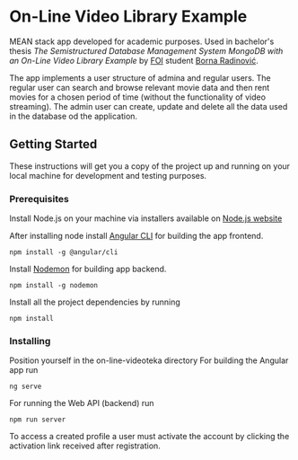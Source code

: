 # On-Line Video Library Example

MEAN stack app developed for academic purposes. Used in bachelor's thesis *The Semistructured Database Management System MongoDB with an On-Line Video Library Example* by [FOI](https://www.foi.unizg.hr/) student [Borna Radinović](https://github.com/bradinovi).

The app implements a user structure of admina and regular users. The regular user can search and browse relevant movie data and then rent movies for a chosen period of time (without the functionality of video streaming). The admin user can create, update and delete all the data used in the database od the application.

## Getting Started

These instructions will get you a copy of the project up and running on your local machine for development and testing purposes.

### Prerequisites

Install Node.js on your machine via installers available on [Node.js website](https://nodejs.org/en/)

After installing node install [Angular CLI](https://cli.angular.io/) for building the app frontend.
```
npm install -g @angular/cli
```
Install [Nodemon](https://nodemon.io/) for building app backend.
```
npm install -g nodemon
```
Install all the project dependencies by running
```
npm install
```

### Installing

Position yourself in the on-line-videoteka directory
For building the Angular app run
```
ng serve
```
For running the Web API (backend) run
```
npm run server
```

To access a created profile a user must activate the account by clicking the activation link received after registration.

